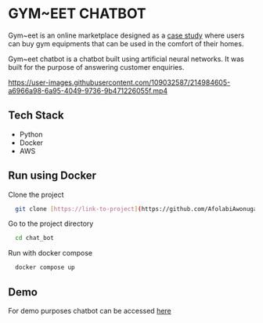 
# GYM~EET CHATBOT

Gym~eet is an online marketplace designed as a [case study](https://www.behance.net/gallery/158499317/Gymeet-Website) where users can buy gym equipments that can be used in the comfort of their homes.

Gym~eet chatbot is a chatbot built using artificial neural networks. It was built for the purpose of answering customer enquiries.


https://user-images.githubusercontent.com/109032587/214984605-a6966a98-6a95-4049-9736-9b471226055f.mp4



## Tech Stack

- Python 
- Docker 
- AWS


## Run using Docker 

Clone the project

```bash
  git clone [https://link-to-project](https://github.com/AfolabiAwonuga/chat_bot.git)
```

Go to the project directory

```bash
  cd chat_bot
```

Run with docker compose

```bash
  docker compose up
```


## Demo

For demo purposes chatbot can be accessed [here]()
